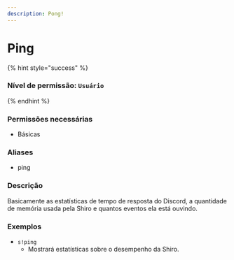 ```yaml
---
description: Pong!
---
```


# Ping

{% hint style="success" %}
### Nível de permissão: `Usuário`
{% endhint %}

### Permissões necessárias

* Básicas

### Aliases

* ping

### Descrição

Basicamente as estatísticas de tempo de resposta do Discord, a quantidade de memória usada pela Shiro e quantos eventos ela está ouvindo.

### Exemplos

* `s!ping`
  * Mostrará estatísticas sobre o desempenho da Shiro.

